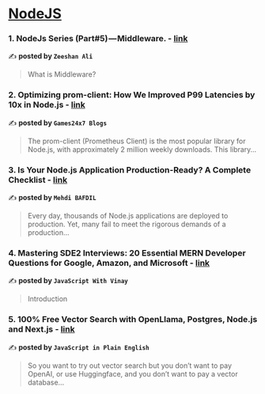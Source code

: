 
<h1><a href=https://medium.com/tag/nodejs/recommended target="_blank" rel="noopener noreferrer">NodeJS</a></h1>
<h3>1. NodeJs Series (Part#5) — Middleware. - <a href="https://medium.com/@zeeshan01/nodejs-series-part-5-middleware-a825eadc6f3a" target="_blank" rel="noopener noreferrer">link</a></h3>

✍️ **posted by `Zeeshan Ali`**

<blockquote>What is Middleware?</blockquote>

<h3>2. Optimizing prom-client: How We Improved P99 Latencies by 10x in Node.js - <a href="https://medium.com/@Games24x7Tech/optimizing-prom-client-how-we-improved-p99-latencies-by-10x-in-node-js-c3c2f6c68297" target="_blank" rel="noopener noreferrer">link</a></h3>

✍️ **posted by `Games24x7 Blogs`**

<blockquote>The prom-client (Prometheus Client) is the most popular library for Node.js, with approximately 2 million weekly downloads. This library…</blockquote>

<h3>3. Is Your Node.js Application Production-Ready? A Complete Checklist - <a href="https://medium.com/@mehdibafdil/is-your-node-js-application-production-ready-a-complete-checklist-601c9d494f4f" target="_blank" rel="noopener noreferrer">link</a></h3>

✍️ **posted by `Mehdi BAFDIL`**

<blockquote>Every day, thousands of Node.js applications are deployed to production. Yet, many fail to meet the rigorous demands of a production…</blockquote>

<h3>4. Mastering SDE2 Interviews: 20 Essential MERN Developer Questions for Google, Amazon, and Microsoft - <a href="https://medium.com/@javaScriptwithvinay/mastering-sde2-interviews-20-essential-mern-developer-questions-for-google-amazon-and-microsoft-c7499bc6af86" target="_blank" rel="noopener noreferrer">link</a></h3>

✍️ **posted by `JavaScript With Vinay`**

<blockquote>Introduction</blockquote>

<h3>5. 100% Free Vector Search with OpenLlama, Postgres, Node.js and Next.js - <a href="https://medium.com/javascript-in-plain-english/100-free-vector-search-with-openllama-postgres-nodejs-and-nextjs-e496856766f7" target="_blank" rel="noopener noreferrer">link</a></h3>

✍️ **posted by `JavaScript in Plain English`**

<blockquote>So you want to try out vector search but you don’t want to pay OpenAI, or use Huggingface, and you don’t want to pay a vector database…</blockquote>

